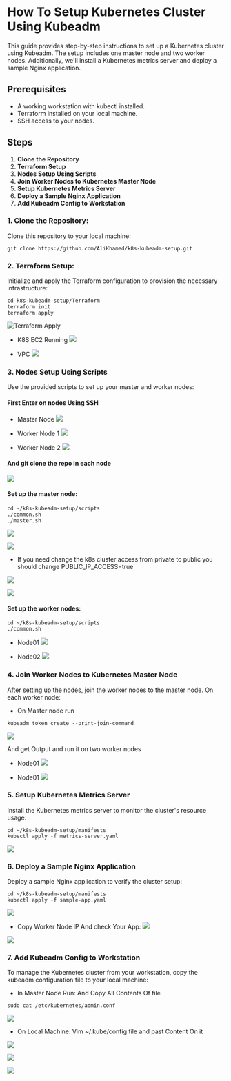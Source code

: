 # How To Setup Kubernetes Cluster Using Kubeadm

This guide provides step-by-step instructions to set up a Kubernetes cluster using Kubeadm. The setup includes one master node and two worker nodes. Additionally, we'll install a Kubernetes metrics server and deploy a sample Nginx application.

## Prerequisites
- A working workstation with kubectl installed.
- Terraform installed on your local machine.
- SSH access to your nodes.

## Steps
1. **Clone the Repository**
2. **Terraform Setup**
3. **Nodes Setup Using Scripts**
4. **Join Worker Nodes to Kubernetes Master Node**
5. **Setup Kubernetes Metrics Server**
6. **Deploy a Sample Nginx Application**
7. **Add Kubeadm Config to Workstation**


### 1. Clone the Repository:
Clone this repository to your local machine:

```
git clone https://github.com/AliKhamed/k8s-kubeadm-setup.git

```

### 2. Terraform Setup:
Initialize and apply the Terraform configuration to provision the necessary infrastructure:

```
cd k8s-kubeadm-setup/Terraform
terraform init
terraform apply

```

![Terraform Apply](https://github.com/AliKhamed/k8s-kubeadm-setup/blob/main/screenshots/terrformApply.png)

- K8S EC2 Running
![](https://github.com/AliKhamed/k8s-kubeadm-setup/blob/main/screenshots/ec2s.png)

- VPC 
![](https://github.com/AliKhamed/k8s-kubeadm-setup/blob/main/screenshots/vpc.png)



### 3. Nodes Setup Using Scripts
Use the provided scripts to set up your master and worker nodes:

#### First Enter on nodes Using SSH

- Master Node
![](https://github.com/AliKhamed/k8s-kubeadm-setup/blob/main/screenshots/master.png)

- Worker Node 1
![](https://github.com/AliKhamed/k8s-kubeadm-setup/blob/main/screenshots/node01.png)

- Worker Node 2
![](https://github.com/AliKhamed/k8s-kubeadm-setup/blob/main/screenshots/node02.png)

#### And git clone the repo in each node

![](https://github.com/AliKhamed/k8s-kubeadm-setup/blob/main/screenshots/git-clone.png)


#### Set up the master node:

```
cd ~/k8s-kubeadm-setup/scripts
./common.sh
./master.sh

```

![](https://github.com/AliKhamed/k8s-kubeadm-setup/blob/main/screenshots/common.png)


![](https://github.com/AliKhamed/k8s-kubeadm-setup/blob/main/screenshots/mastersh.png)

- If you need change the k8s cluster access from private to public you should change PUBLIC_IP_ACCESS=true

![](https://github.com/AliKhamed/k8s-kubeadm-setup/blob/main/screenshots/masterFileTrue.png)

![](https://github.com/AliKhamed/k8s-kubeadm-setup/blob/main/screenshots/mastersh2.png)



#### Set up the worker nodes:

```
cd ~/k8s-kubeadm-setup/scripts
./common.sh

```
- Node01
![](https://github.com/AliKhamed/k8s-kubeadm-setup/blob/main/screenshots/common2.png)

- Node02
![](https://github.com/AliKhamed/k8s-kubeadm-setup/blob/main/screenshots/common3.png)



### 4. Join Worker Nodes to Kubernetes Master Node
After setting up the nodes, join the worker nodes to the master node. On each worker node:


- On Master node run 
```
kubeadm token create --print-join-command

```
![](https://github.com/AliKhamed/k8s-kubeadm-setup/blob/main/screenshots/joinCommand1.png)


And get Output and run it on two worker nodes

- Node01
![](https://github.com/AliKhamed/k8s-kubeadm-setup/blob/main/screenshots/joinCommand2.png)


- Node01
![](https://github.com/AliKhamed/k8s-kubeadm-setup/blob/main/screenshots/joinCommand3.png)



### 5. Setup Kubernetes Metrics Server
Install the Kubernetes metrics server to monitor the cluster's resource usage:

```
cd ~/k8s-kubeadm-setup/manifests
kubectl apply -f metrics-server.yaml 

```

![](https://github.com/AliKhamed/k8s-kubeadm-setup/blob/main/screenshots/metrix.png)


### 6. Deploy a Sample Nginx Application
Deploy a sample Nginx application to verify the cluster setup:

```
cd ~/k8s-kubeadm-setup/manifests
kubectl apply -f sample-app.yaml

```

![](https://github.com/AliKhamed/k8s-kubeadm-setup/blob/main/screenshots/deployNginx.png)


- Copy Worker Node IP And check Your App:
![](https://github.com/AliKhamed/k8s-kubeadm-setup/blob/main/screenshots/workerIP.png)


![](https://github.com/AliKhamed/k8s-kubeadm-setup/blob/main/screenshots/nginxPage.png)


### 7. Add Kubeadm Config to Workstation
To manage the Kubernetes cluster from your workstation, copy the kubeadm configuration file to your local machine:

- In Master Node Run: And Copy All Contents Of file
```
sudo cat /etc/kubernetes/admin.conf 

```
![](https://github.com/AliKhamed/k8s-kubeadm-setup/blob/main/screenshots/kubeconfig1.png)


- On Local Machine: Vim ~/.kube/config file and past Content On it 

![](https://github.com/AliKhamed/k8s-kubeadm-setup/blob/main/screenshots/kubeLocal.png)

![](https://github.com/AliKhamed/k8s-kubeadm-setup/blob/main/screenshots/kubeLocal2.png)

![](https://github.com/AliKhamed/k8s-kubeadm-setup/blob/main/screenshots/kubeLocal3.png)
